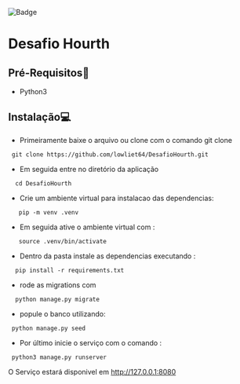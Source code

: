 

![Badge](https://img.shields.io/static/v1?label=DjangoRestFramework&message=v4.0.2&color=blue&style=<STYLE>&logo=ghost) 


# Desafio Hourth

## Pré-Requisitos📃
   * Python3
## Instalação💻
   
   * Primeiramente baixe o arquivo ou clone com o comando git clone
   
~~~
 git clone https://github.com/lowliet64/DesafioHourth.git
~~~

  * Em seguida entre no diretório da aplicação
  
  ~~~
    cd DesafioHourth
  ~~~

   * Crie um ambiente virtual para instalacao das dependencias:
 ~~~
    pip -m venv .venv
 ~~~~
   
  * Em seguida ative o ambiente virtual com :

 ~~~
    source .venv/bin/activate
 ~~~~
   * Dentro da pasta instale as dependencias executando :
   
  ~~~
    pip install -r requirements.txt
  ~~~~
 * rode as migrations com 
   
  ~~~
    python manage.py migrate
  ~~~~
  
  * popule o banco utilizando:
  ~~~
   python manage.py seed
  ~~~


  * Por último inicie o serviço com o comando :
  ~~~
   python3 manage.py runserver
  ~~~

O Serviço estará disponivel em http://127.0.0.1:8080

